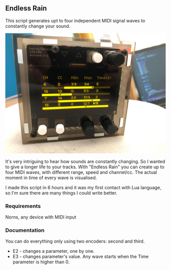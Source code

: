 ## Endless Rain

This script generates upt to four independent MIDI signal waves to constantly change your sound.

![preview](https://github.com/patryk-kawalarz/endless-rain/blob/main/preview.jfif?raw=true)

It's very intriguing to hear how sounds are constantly changing. So I wanted to give a longer life to your tracks. With "Endless Rain" you can create up to four MIDI waves, with different range, speed and channel/cc. The actual moment in time of every wave is visualised. 

I made this script in 6 hours and it was my first contact with Lua language, so I'm sure there are many things I could write better. 

### Requirements

Norns, any device with MIDI input

### Documentation

You can do everything only using two encoders: second and third. 
- E2 - changes a parameter, one by one. 
- E3 - changes parameter's value.
Any wave starts when the Time parameter is higher than 0.
